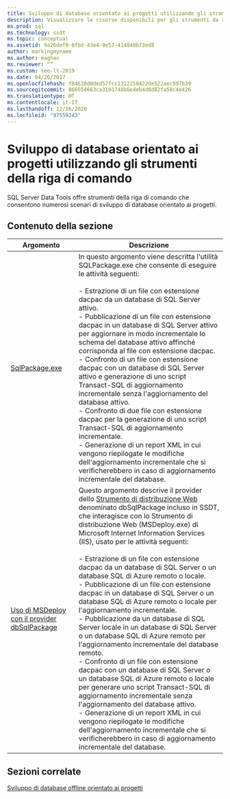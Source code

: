 ```yaml
---
title: Sviluppo di database orientato ai progetti utilizzando gli strumenti della riga di comando
description: Visualizzare le risorse disponibili per gli strumenti da riga di comando forniti da SQL Server Data Tools per l'uso di file con estensione dacpac, ad esempio SqlPackage.exe e dbSqlPackage.
ms.prod: sql
ms.technology: ssdt
ms.topic: conceptual
ms.assetid: 9a26def9-8fbd-43e4-9e57-414840b73ed8
author: markingmyname
ms.author: maghan
ms.reviewer: “”
ms.custom: seo-lt-2019
ms.date: 04/26/2017
ms.openlocfilehash: f84638d0ded57fcc1312258422de522aec997b39
ms.sourcegitcommit: 866554663ca3191748b6e4eb4d8d82fa58c4e426
ms.translationtype: HT
ms.contentlocale: it-IT
ms.lasthandoff: 12/16/2020
ms.locfileid: "97559243"
---
```

# <a name="project-oriented-database-development-using-command-line-tools"></a>Sviluppo di database orientato ai progetti utilizzando gli strumenti della riga di comando

SQL Server Data Tools offre strumenti della riga di comando che consentono numerosi scenari di sviluppo di database orientato ai progetti.  
  
## <a name="in-this-section"></a>Contenuto della sezione  
  
|Argomento|Descrizione|  
|-|-|  
|[SqlPackage.exe](../tools/sqlpackage/sqlpackage.md)|In questo argomento viene descritta l'utilità SQLPackage.exe che consente di eseguire le attività seguenti:<br /><br />- Estrazione di un file con estensione dacpac da un database di SQL Server attivo.<br />- Pubblicazione di un file con estensione dacpac in un database di SQL Server attivo per aggiornare in modo incrementale lo schema del database attivo affinché corrisponda al file con estensione dacpac.<br />- Confronto di un file con estensione dacpac con un database di SQL Server attivo e generazione di uno script Transact\-SQL di aggiornamento incrementale senza l'aggiornamento del database attivo.<br />- Confronto di due file con estensione dacpac per la generazione di uno script Transact\-SQL di aggiornamento incrementale.<br />- Generazione di un report XML in cui vengono riepilogate le modifiche dell'aggiornamento incrementale che si verificherebbero in caso di aggiornamento incrementale del database.|  
|[Uso di MSDeploy con il provider dbSqlPackage](../ssdt/using-msdeploy-with-dbsqlpackage-provider.md)|Questo argomento descrive il provider dello [Strumento di distribuzione Web](https://go.microsoft.com/fwlink/?LinkId=231798) denominato dbSqlPackage incluso in SSDT, che interagisce con lo Strumento di distribuzione Web (MSDeploy.exe) di Microsoft Internet Information Services (IIS), usato per le attività seguenti:<br /><br />- Estrazione di un file con estensione dacpac da un database di SQL Server o un database SQL di Azure remoto o locale.<br />- Pubblicazione di un file con estensione dacpac in un database di SQL Server o un database SQL di Azure remoto o locale per l'aggiornamento incrementale.<br />- Pubblicazione da un database di SQL Server locale in un database di SQL Server o un database SQL di Azure remoto per l'aggiornamento  incrementale del database remoto.<br />- Confronto di un file con estensione dacpac con un database di SQL Server o un database SQL di Azure remoto o locale per generare uno script Transact\-SQL di aggiornamento incrementale senza l'aggiornamento del database attivo.<br />- Generazione di un report XML in cui vengono riepilogate le modifiche dell'aggiornamento incrementale che si verificherebbero in caso di aggiornamento incrementale del database.|  
  
## <a name="related-sections"></a>Sezioni correlate  
[Sviluppo di database offline orientato ai progetti](../ssdt/project-oriented-offline-database-development.md)  
  
